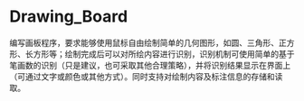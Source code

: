 # Drawing_Board
编写画板程序，要求能够使用鼠标自由绘制简单的几何图形，如圆、三角形、正方形、长方形等；绘制完成后可以对所绘内容进行识别，识别机制可使用简单的基于笔画数的识别（只是建议，也可采取其他合理策略），并将识别结果显示在界面上（可通过文字或颜色或其他方式）。同时支持对绘制内容及标注信息的存储和读取。
